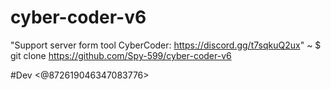 # cyber-coder-v6
"Support server form tool CyberCoder: https://discord.gg/t7sqkuQ2ux"
~ $ git clone https://github.com/Spy-599/cyber-coder-v6

#Dev <@872619046347083776>
